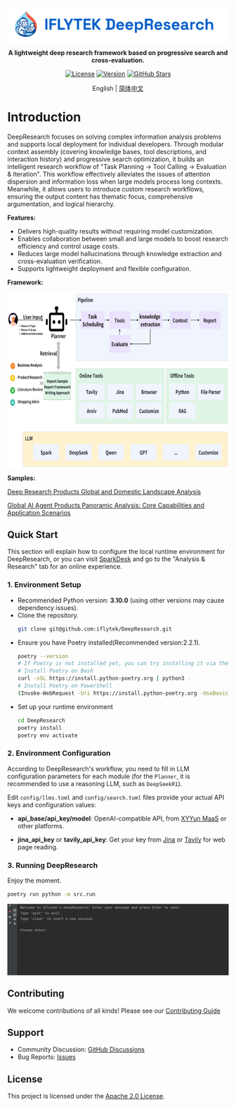 <div align="center">
  <img 
      src="docs/LOGO.svg" 
      alt="Logo" 
      style="vertical-align: middle; margin-right: 0;" 
    >

**A lightweight deep research framework based on progressive search and cross-evaluation.**

[![License](https://img.shields.io/badge/license-apache2.0-blue.svg)](LICENSE)
[![Version](https://img.shields.io/github/v/release/iflytek/DeepResearch)](https://github.com/iflytek/DeepResearch/releases)
[![GitHub Stars](https://img.shields.io/github/stars/iflytek/DeepResearch?style=social)](https://github.com/iflytek/DeepResearch/stargazers)

English | [简体中文](docs/README_Zh.md)
</div>

# Introduction

DeepResearch focuses on solving complex information analysis problems and supports local deployment for individual developers. Through modular context assembly (covering knowledge bases, tool descriptions, and interaction history) and progressive search optimization, it builds an intelligent research workflow of "Task Planning → Tool Calling → Evaluation & Iteration". This workflow effectively alleviates the issues of attention dispersion and information loss when large models process long contexts. Meanwhile, it allows users to introduce custom research workflows, ensuring the output content has thematic focus, comprehensive argumentation, and logical hierarchy.

**Features:**
- Delivers high-quality results without requiring model customization.
- Enables collaboration between small and large models to boost research efficiency and control usage costs.
- Reduces large model hallucinations through knowledge extraction and cross-evaluation verification.
- Supports lightweight deployment and flexible configuration.

**Framework:**
<div align="center">
   <img 
      src="docs/framework.png" 
      alt="framework" 
      style="width: 800px; height: 400px; vertical-align: middle; margin-right: 0;" 
    >
</div>

**Samples:**

[Deep Research Products Global and Domestic Landscape Analysis](https://deep-report-file.xf-yun.com/Deep%20Research%20Products%20Global%20and%20Domestic%20Landscape%20Analysis.html)

[Global AI Agent Products Panoramic Analysis: Core Capabilities and Application Scenarios](https://deep-report-file.xf-yun.com/Global%20AI%20Agent%20Products%20Panoramic%20Analysis%20Core%20Capabilities%20and%20Application%20Scenarios.html)

## Quick Start
This section will explain how to configure the local runtime environment for DeepResearch, or you can visit [SparkDesk](https://xinghuo.xfyun.cn/desk) and go to the "Analysis & Research" tab for an online experience.
### 1. Environment Setup
- Recommended Python version: **3.10.0** (using other versions may cause dependency issues).
- Clone the repository.
   ```bash
   git clone git@github.com:iflytek/DeepResearch.git 
   ```
- Ensure you have Poetry installed(Recommended version:2.2.1).
   ```bash
   poetry --version
   # If Poetry is not installed yet, you can try installing it via the following methods
   # Install Poetry on Bash
   curl -sSL https://install.python-poetry.org | python3 -
   # Install Poetry on PowerShell
   (Invoke-WebRequest -Uri https://install.python-poetry.org -UseBasicParsing).Content | python -
   ```
- Set up your runtime environment
   ```bash
   cd DeepResearch
   poetry install
   poetry env activate
   ```

### 2. Environment Configuration
 According to DeepResearch's workflow, you need to fill in LLM configuration parameters for each module (for the `Planner`, it is recommended to use a reasoning LLM, such as `DeepSeekR1`). 
 
Edit `config/llms.toml` and `config/search.toml` files provide your actual API keys and configuration values: 

- **api_base/api_key/model**: OpenAI-compatible API, from [XYYun MaaS](https://maas.xfyun.cn/modelSquare) or other platforms.

- **jina_api_key** or **tavily_api_key**: Get your key from [Jina](https://jina.ai/) or [Tavily](https://www.tavily.com/) for web page reading.

### 3. Running DeepResearch
Enjoy the moment.
   ```bash
   poetry run python -m src.run
   ```
<div align="center">
   <img 
      src="docs/start.png" 
      alt="framework" 
      style="vertical-align: middle; margin-right: 0;" 
    >
</div>

## Contributing

We welcome contributions of all kinds! Please see our [Contributing Guide](CONTRIBUTING.md)

## Support

- Community Discussion: [GitHub Discussions](https://github.com/iflytek/DeepResearch/discussions)
- Bug Reports: [Issues](https://github.com/iflytek/DeepResearch/issues)

## License

This project is licensed under the [Apache 2.0 License](LICENSE).